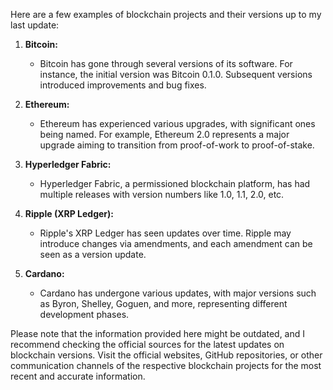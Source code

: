 
Here are a few examples of blockchain projects and their versions up to my last update:

1. **Bitcoin:**
   - Bitcoin has gone through several versions of its software. For instance, the initial version was Bitcoin 0.1.0. Subsequent versions introduced improvements and bug fixes.

2. **Ethereum:**
   - Ethereum has experienced various upgrades, with significant ones being named. For example, Ethereum 2.0 represents a major upgrade aiming to transition from proof-of-work to proof-of-stake.

3. **Hyperledger Fabric:**
   - Hyperledger Fabric, a permissioned blockchain platform, has had multiple releases with version numbers like 1.0, 1.1, 2.0, etc.

4. **Ripple (XRP Ledger):**
   - Ripple's XRP Ledger has seen updates over time. Ripple may introduce changes via amendments, and each amendment can be seen as a version update.

5. **Cardano:**
   - Cardano has undergone various updates, with major versions such as Byron, Shelley, Goguen, and more, representing different development phases.

Please note that the information provided here might be outdated, and I recommend checking the official sources for the latest updates on blockchain versions. Visit the official websites, GitHub repositories, or other communication channels of the respective blockchain projects for the most recent and accurate information.
